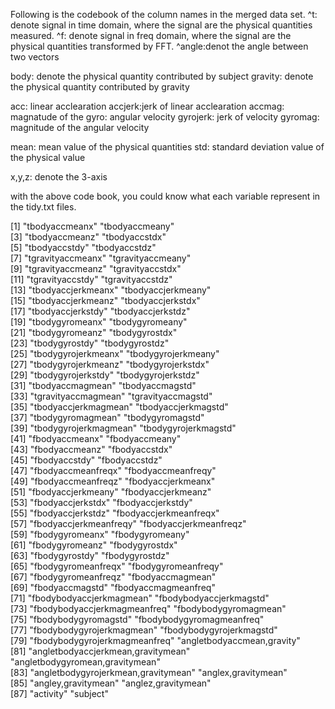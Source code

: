 Following is the codebook of the column names in the merged data set.
^t: denote signal in time domain, where the signal are the physical quantities measured.
^f: denote signal in freq domain, where the signal are the physical quantities transformed by FFT.
^angle:denot the angle between two vectors

body: denote the physical quantity contributed by subject
gravity: denote the physical quantity contributed by gravity

acc: linear acclearation
accjerk:jerk of linear acclearation
accmag: magnatude of the 
gyro: angular velocity
gyrojerk: jerk of velocity
gyromag: magnitude of the angular velocity

mean: mean value of the physical quantities
std: standard deviation value of the physical value

x,y,z: denote the 3-axis

with the above code book, you could know what each variable represent in the tidy.txt files.

 [1] "tbodyaccmeanx"                      "tbodyaccmeany"                     
 [3] "tbodyaccmeanz"                      "tbodyaccstdx"                      
 [5] "tbodyaccstdy"                       "tbodyaccstdz"                      
 [7] "tgravityaccmeanx"                   "tgravityaccmeany"                  
 [9] "tgravityaccmeanz"                   "tgravityaccstdx"                   
[11] "tgravityaccstdy"                    "tgravityaccstdz"                   
[13] "tbodyaccjerkmeanx"                  "tbodyaccjerkmeany"                 
[15] "tbodyaccjerkmeanz"                  "tbodyaccjerkstdx"                  
[17] "tbodyaccjerkstdy"                   "tbodyaccjerkstdz"                  
[19] "tbodygyromeanx"                     "tbodygyromeany"                    
[21] "tbodygyromeanz"                     "tbodygyrostdx"                     
[23] "tbodygyrostdy"                      "tbodygyrostdz"                     
[25] "tbodygyrojerkmeanx"                 "tbodygyrojerkmeany"                
[27] "tbodygyrojerkmeanz"                 "tbodygyrojerkstdx"                 
[29] "tbodygyrojerkstdy"                  "tbodygyrojerkstdz"                 
[31] "tbodyaccmagmean"                    "tbodyaccmagstd"                    
[33] "tgravityaccmagmean"                 "tgravityaccmagstd"                 
[35] "tbodyaccjerkmagmean"                "tbodyaccjerkmagstd"                
[37] "tbodygyromagmean"                   "tbodygyromagstd"                   
[39] "tbodygyrojerkmagmean"               "tbodygyrojerkmagstd"               
[41] "fbodyaccmeanx"                      "fbodyaccmeany"                     
[43] "fbodyaccmeanz"                      "fbodyaccstdx"                      
[45] "fbodyaccstdy"                       "fbodyaccstdz"                      
[47] "fbodyaccmeanfreqx"                  "fbodyaccmeanfreqy"                 
[49] "fbodyaccmeanfreqz"                  "fbodyaccjerkmeanx"                 
[51] "fbodyaccjerkmeany"                  "fbodyaccjerkmeanz"                 
[53] "fbodyaccjerkstdx"                   "fbodyaccjerkstdy"                  
[55] "fbodyaccjerkstdz"                   "fbodyaccjerkmeanfreqx"             
[57] "fbodyaccjerkmeanfreqy"              "fbodyaccjerkmeanfreqz"             
[59] "fbodygyromeanx"                     "fbodygyromeany"                    
[61] "fbodygyromeanz"                     "fbodygyrostdx"                     
[63] "fbodygyrostdy"                      "fbodygyrostdz"                     
[65] "fbodygyromeanfreqx"                 "fbodygyromeanfreqy"                
[67] "fbodygyromeanfreqz"                 "fbodyaccmagmean"                   
[69] "fbodyaccmagstd"                     "fbodyaccmagmeanfreq"               
[71] "fbodybodyaccjerkmagmean"            "fbodybodyaccjerkmagstd"            
[73] "fbodybodyaccjerkmagmeanfreq"        "fbodybodygyromagmean"              
[75] "fbodybodygyromagstd"                "fbodybodygyromagmeanfreq"          
[77] "fbodybodygyrojerkmagmean"           "fbodybodygyrojerkmagstd"           
[79] "fbodybodygyrojerkmagmeanfreq"       "angletbodyaccmean,gravity"         
[81] "angletbodyaccjerkmean,gravitymean"  "angletbodygyromean,gravitymean"    
[83] "angletbodygyrojerkmean,gravitymean" "anglex,gravitymean"                
[85] "angley,gravitymean"                 "anglez,gravitymean"                
[87] "activity"                           "subject"  
